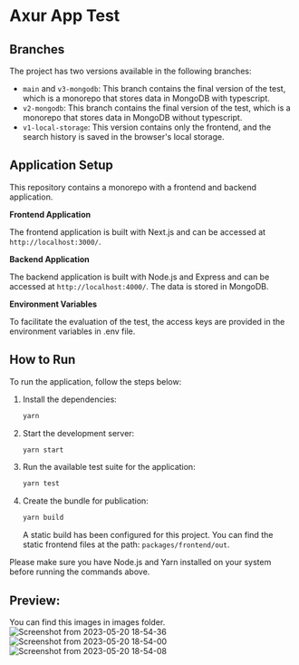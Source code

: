 # Axur App Test

## Branches

The project has two versions available in the following branches:

- `main` and `v3-mongodb`: This branch contains the final version of the test, which is a monorepo that stores data in MongoDB with typescript.
- `v2-mongodb`: This branch contains the final version of the test, which is a monorepo that stores data in MongoDB without typescript.
- `v1-local-storage`: This version contains only the frontend, and the search history is saved in the browser's local storage.

## Application Setup

This repository contains a monorepo with a frontend and backend application.

**Frontend Application**

The frontend application is built with Next.js and can be accessed at `http://localhost:3000/`.

**Backend Application**

The backend application is built with Node.js and Express and can be accessed at `http://localhost:4000/`. The data is stored in MongoDB.

**Environment Variables**

To facilitate the evaluation of the test, the access keys are provided in the environment variables in .env file.

## How to Run

To run the application, follow the steps below:

1. Install the dependencies:

   ```bash
   yarn
   ```

2. Start the development server:

   ```bash
   yarn start
   ```

3. Run the available test suite for the application:

   ```bash
   yarn test
   ```

4. Create the bundle for publication:

   ```bash
   yarn build
   ```

   A static build has been configured for this project. You can find the static frontend files at the path: `packages/frontend/out`.

Please make sure you have Node.js and Yarn installed on your system before running the commands above.

## Preview:
You can find this images in images folder.
![Screenshot from 2023-05-20 18-54-36](https://github.com/lbarga/axur-app-challenge/assets/17840539/c4881e3d-10d8-49a7-af87-25c2f91ee602)
![Screenshot from 2023-05-20 18-54-00](https://github.com/lbarga/axur-app-challenge/assets/17840539/d66ee255-cdad-4af1-b9f7-a891676d647e)
![Screenshot from 2023-05-20 18-54-08](https://github.com/lbarga/axur-app-challenge/assets/17840539/a7c9bf66-23d2-46e9-a4d0-5f28337265b9)

